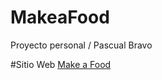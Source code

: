 # MakeaFood
Proyecto personal / Pascual Bravo

#Sitio Web [Make a Food](https://make-a-food.herokuapp.com/)
